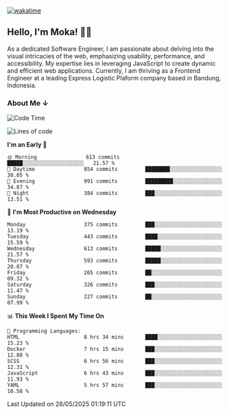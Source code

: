 [![wakatime](https://wakatime.com/badge/user/af9abd23-dba3-4dbe-973c-b045a9417a55.svg?style=social)](https://wakatime.com/@af9abd23-dba3-4dbe-973c-b045a9417a55)
## Hello, I'm Moka! 👋🏼


As a dedicated Software Engineer, I am passionate about delving into the visual intricacies of the web, emphasizing usability, performance, and accessibility. My expertise lies in leveraging JavaScript to create dynamic and efficient web applications. Currently, I am thriving as a Frontend Engineer at a leading Express Logistic Plaform company based in Bandung, Indonesia.

### About Me ↓

<!--START_SECTION:waka-->
![Code Time](http://img.shields.io/badge/Code%20Time-12%2C096%20hrs%2055%20mins-blue)

![Lines of code](https://img.shields.io/badge/From%20Hello%20World%20I%27ve%20Written-5.5%20million%20lines%20of%20code-blue)

**I'm an Early 🐤** 

```text
🌞 Morning                613 commits         █████░░░░░░░░░░░░░░░░░░░░   21.57 % 
🌆 Daytime                854 commits         ████████░░░░░░░░░░░░░░░░░   30.05 % 
🌃 Evening                991 commits         █████████░░░░░░░░░░░░░░░░   34.87 % 
🌙 Night                  384 commits         ███░░░░░░░░░░░░░░░░░░░░░░   13.51 % 
```
📅 **I'm Most Productive on Wednesday** 

```text
Monday                   375 commits         ███░░░░░░░░░░░░░░░░░░░░░░   13.19 % 
Tuesday                  443 commits         ████░░░░░░░░░░░░░░░░░░░░░   15.59 % 
Wednesday                613 commits         █████░░░░░░░░░░░░░░░░░░░░   21.57 % 
Thursday                 593 commits         █████░░░░░░░░░░░░░░░░░░░░   20.87 % 
Friday                   265 commits         ██░░░░░░░░░░░░░░░░░░░░░░░   09.32 % 
Saturday                 326 commits         ███░░░░░░░░░░░░░░░░░░░░░░   11.47 % 
Sunday                   227 commits         ██░░░░░░░░░░░░░░░░░░░░░░░   07.99 % 
```


📊 **This Week I Spent My Time On** 

```text
💬 Programming Languages: 
HTML                     8 hrs 34 mins       ████░░░░░░░░░░░░░░░░░░░░░   15.23 % 
Docker                   7 hrs 15 mins       ███░░░░░░░░░░░░░░░░░░░░░░   12.88 % 
SCSS                     6 hrs 56 mins       ███░░░░░░░░░░░░░░░░░░░░░░   12.31 % 
JavaScript               6 hrs 43 mins       ███░░░░░░░░░░░░░░░░░░░░░░   11.93 % 
YAML                     5 hrs 57 mins       ███░░░░░░░░░░░░░░░░░░░░░░   10.58 % 
```


 Last Updated on 28/05/2025 01:19:11 UTC
<!--END_SECTION:waka-->
